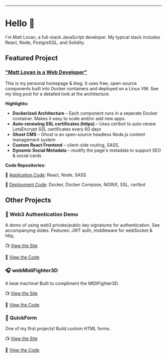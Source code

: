 <hr>

# Hello 👋

I'm Matt Lovan, a full-stack JavaScript developer. My typical stack includes React, Node, PostgreSQL, and Solidity. 

## Featured Project

### ["Matt Lovan is a Web Developer"](https://mattlovan.com)
This is my personal homepage & blog. It uses free, open-source components built into Docker containers and deployed on a Linux VM. See my blog post for a detailed look at the architecture.

**Highlights:**
- **Dockerized Architecture** – Each component runs in a seperate Docker container. Makes it easy to scale and/or add new apps.
- **Auto-renewing SSL certificates (https)** – Uses certbot to auto-renew LetsEncrypt SSL certificates every 60 days
- **Ghost CMS** – Ghost is an open-source headless Node.js content management system
- **Custom React Frontend** – client-side routing, SASS, 
- **Dynamic Social Metadata** – modify the page's metadata to support SEO & social cards


**Code Repositories:**

💾  [Application Code](https://github.com/MagRelo/servesa-homepage): React, Node, SASS

💾  [Deployment Code](https://github.com/MagRelo/servesa-compose): Docker, Docker Compose, NGINX, SSL, certbot



## Other Projects


###  🔐 Web3 Authentication Demo
A demo of using web3 private/public key signatures for authentication. See accompanying slides. Features: JWT auth, middleware for webSocket & http, 

📺  [ View the Site](https://magrelo.github.io/quickForm/#/)

💾  [ View the Code](https://github.com/MagRelo/midi)

###  🎧 webMidiFighter3D
A beat machine! Built to compliment the MIDIFighter3D.

📺  [ View the Site](https://magrelo.github.io/quickForm/#/)

💾  [ View the Code](https://github.com/MagRelo/midi)

###  📑 QuickForm
One of my first projects! Build custom HTML forms.

📺  [ View the Site](https://magrelo.github.io/quickForm/#/)

💾  [ View the Code](https://github.com/MagRelo/quickForm)
